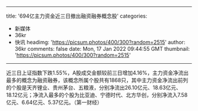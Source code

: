 
---
title: '694亿主力资金近三日撤出融资融券概念股'
categories: 
 - 新媒体
 - 36kr
 - 快讯
headimg: 'https://picsum.photos/400/300?random=2515'
author: 36kr
comments: false
date: Mon, 17 Jan 2022 09:44:55 GMT
thumbnail: 'https://picsum.photos/400/300?random=2515'
---

<div>   
近三日上证指数下跌1.55%，A股成交金额较前三日增加4.16%，主力资金净流出最多的概念为融资融券，该概念所属个股共有1868只，其中主力资金净流出前列的个股是天齐锂业、贵州茅台、五粮液，分别净流出26.10亿元、18.63亿元、18.12亿元；净流入最多的个股为比亚迪、宁德时代、北方华创，分别净流入7.58亿元、6.64亿元、5.37亿元。（第一财经）  
</div>
            